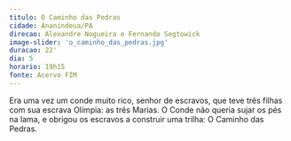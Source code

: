 ```yaml
---
titulo: O Caminho das Pedras
cidade: Ananindeua/PA
direcao: Alexandre Nogueira e Fernando Segtowick
image-slider: 'o_caminho_das_pedras.jpg'
duracao: 22'
dia: 5
horario: 19h15
fonte: Acervo FIM
---
```

Era uma vez um conde muito rico, senhor de escravos, que teve três filhas com sua escrava Olímpia: as três Marias. O Conde não queria sujar os pés na lama, e obrigou os  escravos a construir uma trilha: O Caminho das Pedras.
